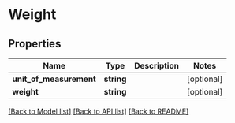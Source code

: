 # Weight

## Properties
Name | Type | Description | Notes
------------ | ------------- | ------------- | -------------
**unit_of_measurement** | **string** |  | [optional] 
**weight** | **string** |  | [optional] 

[[Back to Model list]](../../README.md#documentation-for-models) [[Back to API list]](../../README.md#documentation-for-api-endpoints) [[Back to README]](../../README.md)

